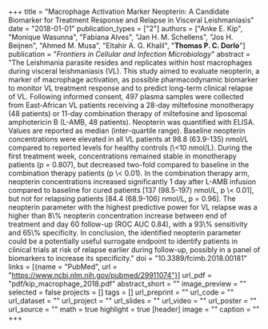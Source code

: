 +++
title = "Macrophage Activation Marker Neopterin: A Candidate Biomarker for Treatment Response and Relapse in Visceral Leishmaniasis"
date = "2018-01-01"
publication_types = ["2"]
authors = ["Anke E. Kip", "Monique Wasunna", "Fabiana Alves", "Jan H. M. Schellens", "Jos H. Beijnen", "Ahmed M. Musa", "Eltahir A. G. Khalil", "**Thomas P. C. Dorlo**"]
publication = "_Frontiers in Cellular and Infection Microbiology_"
abstract = "The Leishmania parasite resides and replicates within host macrophages during visceral leishmaniasis (VL). This study aimed to evaluate neopterin, a marker of macrophage activation, as possible pharmacodynamic biomarker to monitor VL treatment response and to predict long-term clinical relapse of VL. Following informed consent, 497 plasma samples were collected from East-African VL patients receiving a 28-day miltefosine monotherapy (48 patients) or 11-day combination therapy of miltefosine and liposomal amphotericin B (L-AMB, 48 patients). Neopterin was quantified with ELISA. Values are reported as median (inter-quartile range). Baseline neopterin concentrations were elevated in all VL patients at 98.8 (63.9-135) nmol/L compared to reported levels for healthy controls (\\<10 nmol/L). During the first treatment week, concentrations remained stable in monotherapy patients (p = 0.807), but decreased two-fold compared to baseline in the combination therapy patients (p \\< 0.01). In the combination therapy arm, neopterin concentrations increased significantly 1 day after L-AMB infusion compared to baseline for cured patients [137 (98.5-197) nmol/L, p \\< 0.01], but not for relapsing patients [84.4 (68.9-106) nmol/L, p = 0.96]. The neopterin parameter with the highest predictive power for VL relapse was a higher than 8\\% neopterin concentration increase between end of treatment and day 60 follow-up (ROC AUC 0.84), with a 93\\% sensitivity and 65\\% specificity. In conclusion, the identified neopterin parameter could be a potentially useful surrogate endpoint to identify patients in clinical trials at risk of relapse earlier during follow-up, possibly in a panel of biomarkers to increase its specificity."
doi = "10.3389/fcimb.2018.00181"
links = [{name = "PubMed", url = "https://www.ncbi.nlm.nih.gov/pubmed/29911074"}]
url_pdf = "pdf/kip_macrophage_2018.pdf"
abstract_short = ""
image_preview = ""
selected = false
projects = []
tags = []
url_preprint = ""
url_code = ""
url_dataset = ""
url_project = ""
url_slides = ""
url_video = ""
url_poster = ""
url_source = ""
math = true
highlight = true
[header]
image = ""
caption = ""
+++
